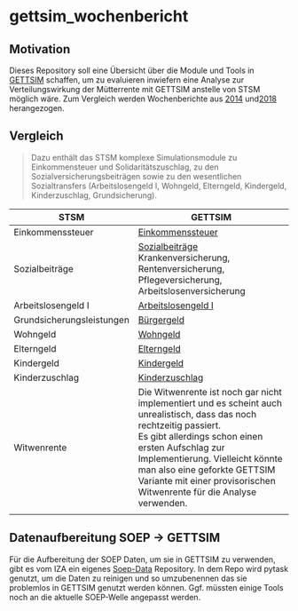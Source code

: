 # gettsim_wochenbericht

## Motivation
Dieses Repository soll eine Übersicht über die Module und Tools in [GETTSIM](https://github.com/iza-institute-of-labor-economics/gettsim) schaffen, um zu evaluieren inwiefern eine Analyse zur Verteilungswirkung der Mütterrente mit GETTSIM anstelle von STSM möglich wäre. Zum Vergleich werden Wochenberichte aus [2014](/literature/DIW_Wochenbericht%2014-20-1.pdf) und[2018](/literature/DIW_Wochenbericht18-28-1.pdf) herangezogen.


## Vergleich 

>Dazu enthält das STSM komplexe Simulationsmodule zu Einkommensteuer
>und Solidaritätszuschlag, zu den Sozialversicherungsbeiträgen
>sowie zu den wesentlichen Sozialtransfers (Arbeitslosengeld I,
>Wohngeld, Elterngeld, Kindergeld, Kinderzuschlag, Grundsicherung).


| STSM | GETTSIM |
| ---- | ---- |
| Einkommenssteuer | [Einkommenssteuer](https://github.com/iza-institute-of-labor-economics/gettsim/blob/main/src/_gettsim/taxes/eink_st.py) |
| Sozialbeiträge | [Sozialbeiträge](https://github.com/iza-institute-of-labor-economics/gettsim/tree/main/src/_gettsim/social_insurance_contributions)<br>Krankenversicherung, Rentenversicherung, Pflegeversicherung, Arbeitslosenversicherung |
| Arbeitslosengeld I | [Arbeitslosengeld I](https://github.com/iza-institute-of-labor-economics/gettsim/blob/main/src/_gettsim/transfers/arbeitsl_geld.py) |
| Grundsicherungsleistungen | [Bürgergeld](https://github.com/iza-institute-of-labor-economics/gettsim/blob/main/src/_gettsim/transfers/arbeitsl_geld_2/arbeitsl_geld_2.py) |
| Wohngeld | [Wohngeld](https://github.com/iza-institute-of-labor-economics/gettsim/blob/main/src/_gettsim/transfers/wohngeld.py) |
| Elterngeld | [Elterngeld](https://github.com/iza-institute-of-labor-economics/gettsim/blob/main/src/_gettsim/transfers/elterngeld.py) |
| Kindergeld | [Kindergeld](https://github.com/iza-institute-of-labor-economics/gettsim/blob/main/src/_gettsim/transfers/kindergeld.py) |
| Kinderzuschlag | [Kinderzuschlag](https://github.com/iza-institute-of-labor-economics/gettsim/blob/main/src/_gettsim/transfers/kinderzuschl/kinderzuschl.py) |
| Witwenrente | Die Witwenrente ist noch gar nicht implementiert und es scheint auch unrealistisch, dass das noch rechtzeitig passiert.<br>Es gibt allerdings schon einen ersten Aufschlag zur Implementierung. Vielleicht könnte man also eine geforkte GETTSIM Variante mit einer provisorischen Witwenrente für die Analyse verwenden. |
                                                                                                                                                                                                                                                    |     |


## Datenaufbereitung SOEP -> GETTSIM
Für die Aufbereitung der SOEP Daten, um sie in GETTSIM zu verwenden, gibt es vom IZA ein eigenes [Soep-Data](https://github.com/iza-institute-of-labor-economics/soep-data) Repository. In dem Repo wird pytask genutzt, um die Daten zu reinigen und so umzubenennen das sie problemlos in GETTSIM genutzt werden können. Ggf. müssten einige Tools noch an die aktuelle SOEP-Welle angepasst werden. 